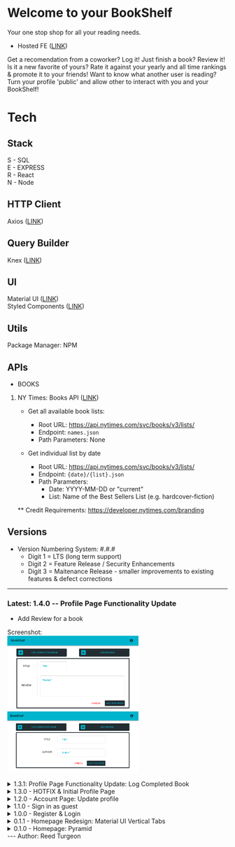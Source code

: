 # Welcome to your BookShelf
Your one stop shop for all your reading needs. 

- Hosted FE ([LINK](https://my-book-shelf.netlify.com))  


Get a recomendation from a coworker? Log it! 
Just finish a book? Review it! 
Is it a new favorite of yours? Rate it against your yearly and all time rankings & promote it to your friends!
Want to know what another user is reading? Turn your profile 'public' and allow other to interact with you and your BookShelf!

# Tech
## Stack
S - SQL  
E - EXPRESS  
R - React  
N - Node 

## HTTP Client
Axios ([LINK](https://github.com/axios/axios))  

## Query Builder
Knex ([LINK](http://knexjs.org))  


## UI
Material UI ([LINK](https://material-ui.com))  
Styled Components  ([LINK](https://styled-components.com))    

## Utils
Package Manager: NPM  

## APIs
- BOOKS 
1. NY Times: Books API ([LINK](https://developer.nytimes.com/docs/books-product/1/overview)) 

    - Get all available book lists:
        - Root URL: https://api.nytimes.com/svc/books/v3/lists/
        - Endpoint: `names.json`
        - Path Parameters: None

    - Get individual list by date
        - Root URL: https://api.nytimes.com/svc/books/v3/lists/
        - Endpoint: `{date}/{list}.json` 
        - Path Parameters:
            - Date: YYYY-MM-DD or "current"
            - List: Name of the Best Sellers List (e.g. hardcover-fiction)  
            
    ** Credit Requirements: https://developer.nytimes.com/branding

## Versions
- Version Numbering System: #.#.#
    - Digit 1 = LTS (long term support)
    - Digit 2 = Feature Release / Security Enhancements
    - Digit 3 = Maitenance Release - smaller improvements to existing features & defect corrections 
---
### Latest: 1.4.0 -- Profile Page Functionality Update
- Add Review for a book

Screenshot:  
<img src="client/src/assets/readMeImgs/1.4.0_ProfilePage__addReview.png" width='300'>
<img src="client/src/assets/readMeImgs/1.4.0_ProfilePage__logCompletedBook.png" width='300'>

<details>
<summary>1.3.1: Profile Page Functionality Update: Log Completed Book</summary>
- Single user flow => 
    - title input entry searching DB
        - Title in DB
            - no author entry
            - log type === 'logOnly'
        - Title NOT in DB
            - author entry needed
            - log type === 'addAndLog'

    - adds book to DB if needed
    - adds entry to readHistory

Screenshot:  
<img src="client/src/assets/readMeImgs/1.3.1_profilePageUpdate.png" width='300'>
</details>

<details>
<summary>1.3.0 - HOTFIX & Initial Profile Page</summary>

- Can add book to DB
- Login Hotfix -- forced premature merge

Screenshot:  
<img src="client/src/assets/readMeImgs/ProfilePage__hotfix_1.3.0.png" width='300'>
</details>

<details>
<summary>1.2.0 - Account Page: Update profile</summary>

1. Username
2. Email
3. Public Profile

Screenshots:  
<img src="client/src/assets/readMeImgs/accountPage_1.2.0.png" width='250'>
<img src="client/src/assets/readMeImgs/editAccountPage_1.2.0.png" width='250'>
</details>

<details>
<summary>1.1.0 - Sign in as guest</summary>

- FE
    - Button added to <login /> so user can login as a guest
    - <Loader /> color & position updated
    - <Homepage /> linking to 'helloWorld' <AccountPage />
- BE 
    - User privilages added to users table
</details>

<details>
<summary>1.0.0 - Register & Login</summary>

- FE: Hosted  
    - Login & Register  
    - Homepage - Vert Tabs - NYT Bestseller List  

- BE: Hosted
    - Login & Register both setting token on Redux store -> login & register 1 step to homepage

Screenshots:  
<img src="client/src/assets/readMeImgs/Register_0.0.3.png" width='250'>
<img src="client/src/assets/readMeImgs/Login_0.0.3.png" width='250'>
</details>

<details>
<summary>0.1.1 - Homepage Redesign: Material UI Vertical Tabs</summary>

- FE: Hosted Homepage - Material UI Vertical Tabs - NYT Bestseller List Explorer 
- BE: Login & Register functionality working in postman but not hooked up to FE

Screenshot:  
<img src="client/src/assets/readMeImgs/homepage_0.0.2.png" height='250'>
</details>  

<details>
<summary>0.1.0 - Homepage: Pyramid</summary>

- FE: Hosted Homepage - Desktop Only - NYT Bestseller List Pyramid
- BE: Login & Register functionality working in postman but not hooked up to FE

Screenshot:  
<img src="client/src/assets/readMeImgs/homepage_0.0.1.png" height='500'>
</details>
---
Author: Reed Turgeon